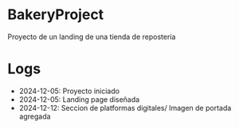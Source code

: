 # BakeryProject

Proyecto de un landing de una tienda de repostería 

# Logs
- 2024-12-05: Proyecto iniciado
- 2024-12-05: Landing page diseñada
- 2024-12-12: Seccion de platformas digitales/ Imagen de portada agregada
